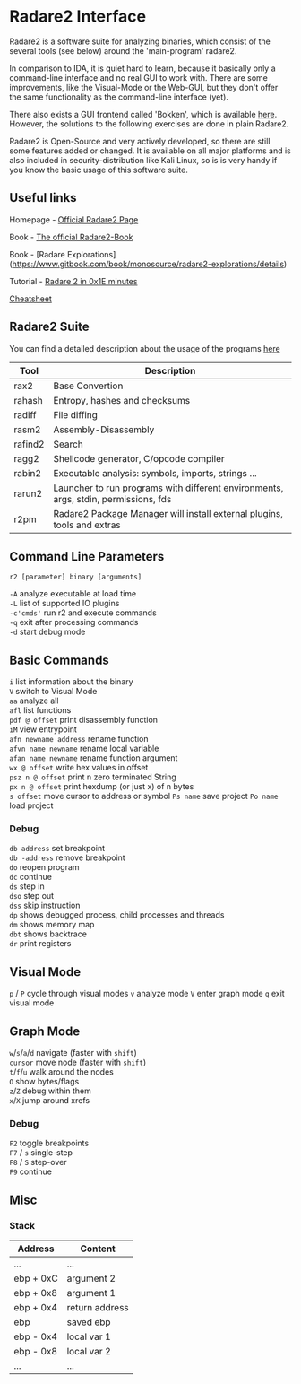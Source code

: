 Radare2 Interface
=================

Radare2 is a software suite for analyzing binaries, which consist of the several tools (see below) around the 'main-program' radare2.

In comparison to IDA, it is quiet hard to learn, because it basically only a command-line interface and no real GUI to work with. There are some improvements, like the Visual-Mode or the Web-GUI, but they don't offer the same functionality as the command-line interface (yet).

There also exists a GUI frontend called 'Bokken', which is available [here](https://inguma.eu/projects/bokken). However, the solutions to the following exercises are done in plain Radare2.

Radare2 is Open-Source and very actively developed, so there are still some features added or changed. 
It is available on all major platforms and is also included in security-distribution like Kali Linux, so is is very handy if you know the basic usage of this software suite.

Useful links
------------

Homepage - [Official Radare2 Page](http://radare.org/)

Book - [The official Radare2-Book](https://www.gitbook.com/book/radare/radare2book/details)

Book - [Radare Explorations] (https://www.gitbook.com/book/monosource/radare2-explorations/details)

Tutorial - [Radare 2 in 0x1E minutes](https://blog.techorganic.com/2016/03/08/radare-2-in-0x1e-minutes/)

[Cheatsheet](https://github.com/pwntester/cheatsheets/blob/master/radare2.md)


Radare2 Suite
-------------

You can find a detailed description about the usage of the programs [here](https://github.com/pwntester/cheatsheets/blob/master/radare2.md#radare2-suite-commands)

Tool    | Description
--------|------------
rax2    | Base Convertion
rahash  | Entropy, hashes and checksums
radiff  | File diffing
rasm2   | Assembly-Disassembly
rafind2 | Search
ragg2   | Shellcode generator, C/opcode compiler
rabin2  | Executable analysis: symbols, imports, strings ...
rarun2  | Launcher to run programs with different environments, args, stdin, permissions, fds
r2pm    | Radare2 Package Manager will install external plugins, tools and extras


Command Line Parameters
----------

`r2 [parameter] binary [arguments]`

`-A` analyze executable at load time  
`-L` list of supported IO plugins  
`-c'cmds'` run r2 and execute commands  
`-q` exit after processing commands  
`-d` start debug mode  

Basic Commands
------------

`i` list information about the binary  
`V` switch to Visual Mode  
`aa` analyze all  
`afl` list functions  
`pdf @ offset` print disassembly function  
`iM` view entrypoint  
`afn newname address` rename function  
`afvn name newname` rename local variable  
`afan name newname` rename function argument  
`wx @ offset` write hex values in offset  
`psz n @ offset` print n zero terminated String  
`px n @ offset` print hexdump (or just x) of n bytes  
`s offset` move cursor to address or symbol 
`Ps name` save project
`Po name` load project

### Debug

`db address` set breakpoint  
`db -address` remove breakpoint  
`do` reopen program  
`dc` continue  
`ds` step in  
`dso` step out  
`dss` skip instruction  
`dp` shows debugged process, child processes and threads  
`dm` shows memory map  
`dbt` shows backtrace  
`dr` print registers  


Visual Mode
-----------

`p` / `P` cycle through visual modes
`v` analyze mode
`V` enter graph mode
`q` exit visual mode

Graph Mode
-----------

`w`/`s`/`a`/`d` navigate (faster with `shift`)  
`cursor` move node (faster with `shift`)  
`t`/`f`/`u` walk around the nodes  
`O` show bytes/flags  
`z`/`Z` debug within them  
`x`/`X` jump around xrefs  

### Debug

`F2` toggle breakpoints  
`F7` / `s` single-step  
`F8` / `S` step-over  
`F9` continue  


Misc
----

### Stack

Address   | Content
----------|---------------
...       | ...
ebp + 0xC | argument 2
ebp + 0x8 | argument 1
ebp + 0x4 | return address
ebp       | saved ebp
ebp - 0x4 | local var 1
ebp - 0x8 | local var 2
...       | ...
